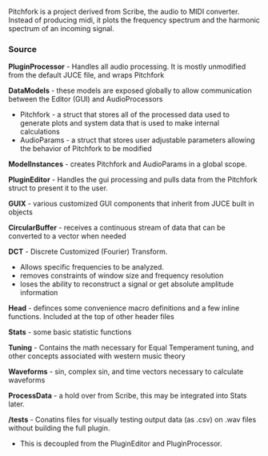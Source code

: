 Pitchfork is a project derived from Scribe, the audio to MIDI converter. Instead of producing midi, it plots the frequency spectrum and the harmonic spectrum of an incoming signal.

### Source

**PluginProcessor** - Handles all audio processing. It is mostly unmodified from the default JUCE file, and wraps Pitchfork

**DataModels** - these models are exposed globally to allow communication between the Editor (GUI) and AudioProcessors
- Pitchfork - a struct that stores all of the processed data used to generate plots and system data that is used to make internal calculations
- AudioParams - a struct that stores user adjustable parameters allowing the behavior of Pitchfork to be modified

**ModelInstances** - creates Pitchfork and AudioParams in a global scope.

**PluginEditor** - Handles the gui processing and pulls data from the Pitchfork struct to present it to the user.

**GUIX** - various customized GUI components that inherit from JUCE built in objects

**CircularBuffer** - receives a continuous stream of data that can be converted to a vector when needed

**DCT** - Discrete Customized (Fourier) Transform. 
- Allows specific frequencies to be analyzed. 
- removes constraints of window size and frequency resolution
- loses the ability to reconstruct a signal or get absolute amplitude information

**Head** - definces some convenience macro definitions and a few inline functions. Included at the top of other header files

**Stats** - some basic statistic functions

**Tuning** - Contains the math necessary for Equal Temperament tuning, and other concepts associated with western music theory

**Waveforms** - sin, complex sin, and time vectors necessary to calculate waveforms

**ProcessData** - a hold over from Scribe, this may be integrated into Stats later.

**/tests** - Conatins files for visually testing output data (as .csv) on .wav files without building the full plugin.
 - This is decoupled from the PluginEditor and PluginProcessor.





